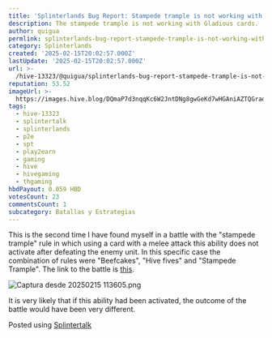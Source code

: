 ```yaml
---
title: 'Splinterlands Bug Report: Stampede trample is not working with Gladious cards'
description: The stampede trample is not working with Gladious cards.
author: quigua
permlink: splinterlands-bug-report-stampede-trample-is-not-working-with-gladious-cards
category: Splinterlands
created: '2025-02-15T20:02:57.000Z'
lastUpdate: '2025-02-15T20:02:57.000Z'
url: >-
  /hive-13323/@quigua/splinterlands-bug-report-stampede-trample-is-not-working-with-gladious-cards
reputation: 53.52
imageUrl: >-
  https://images.hive.blog/DQmaP7d3nqqKc6W2JntDNg8gwGeKd7wHGAniAZTQGradb7o/Captura%20desde%202025-02-15%2011-36-05.png
tags:
  - hive-13323
  - splintertalk
  - splinterlands
  - p2e
  - spt
  - play2earn
  - gaming
  - hive
  - hivegaming
  - thgaming
hbdPayout: 0.059 HBD
votesCount: 23
commentsCount: 1
subcategory: Batallas y Estrategias
---
```


This is the second time I have found myself in a battle with the "stampede trample" rule in which using a card with a melee attack this ability does not activate after defeating the enemy unit. 
In this specific case the combination of rules were "Beefcakes", "Hive fives" and "Stampede Trample". The link to the battle is [this](https://splinterlands.com/battle/sl_e5ddec31993c37ecdc19b6d9b3fae269?ref=quigua).


![Captura desde 20250215 113605.png](https://images.hive.blog/DQmaP7d3nqqKc6W2JntDNg8gwGeKd7wHGAniAZTQGradb7o/Captura%20desde%202025-02-15%2011-36-05.png)

It is very likely that if this ability had been activated, the outcome of the battle would have been very different.

Posted using [Splintertalk](https://www.splintertalk.io/@quigua/splinterlands-bug-report-stampede-trample-is-not-working-with-gladious-cards)
